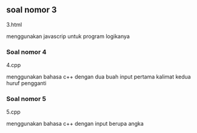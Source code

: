 ## soal nomor 3 

3.html

menggunakan javascrip untuk program logikanya


### Soal nomor 4

4.cpp


menggunakan bahasa c++ dengan dua buah input pertama kalimat kedua huruf pengganti

### Soal nomor 5 

5.cpp 

menggunakan bahasa c++ dengan input berupa angka 